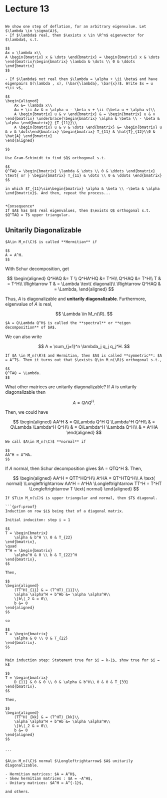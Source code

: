 # Lecture 13
```{prf:proof} **Real Schur Decomposition**

We show one step of deflation, for an arbitrary eigenvalue. Let $\lambda \in \sigma(A)$, 
- If $\lambda$ real, then $\exists x \in \R^n$ eigenvector for $\lambda$, s.t.

$$
Ax = \lambda x\\
A \begin{bmatrix} x & \dots \end{bmatrix} = \begin{bmatrix} x & \dots \end{bmatrix}\begin{bmatrix} \lambda & \dots \\ 0 & \ddots \end{bmatrix}
$$

- If $\lambda$ not real then $\lambda = \alpha + \ii \beta$ and have eigenpairs $(\lambda , x), (\bar{\lambda}, \bar{x})$. Write $x = u +\ii v$, 

$$
\begin{aligned}
    Ax &= \lambda x\\
    Au + \ii Av & = \alpha u - \beta v + \ii (\beta u + \alpha v)\\
    A \begin{bmatrix} u & v \end{bmatrix} & = \begin{bmatrix} u & v \end{bmatrix} \underbrace{\begin{bmatrix} \alpha & \beta \\ - \beta & \alpha \end{bmatrix}}_{T_{11}}\\
    A \begin{bmatrix} u & v & \dots \end{bmatrix} &= \begin{bmatrix} u & v & \dots\end{bmatrix} \begin{bmatrix} T_{11} & \hat{T}_{12}\\0 & \hat{A} \end{bmatrix}
\end{aligned}

$$

Use Gram-Schimidt to find $Q$ orthogonal s.t.

$$
Q^TAQ = \begin{bmatrix} \lambda & \dots \\ 0 & \ddots \end{bmatrix} \text{ or } \begin{bmatrix} T_{11} & \dots \\ 0 & \ddots \end{bmatrix} 
$$

in which $T_{11}\sim\begin{bmatrix} \alpha & \beta \\ -\beta & \alpha \end{bmatrix}$. And then, repeat the process...


*Consequence*
If $A$ has $n$ real eigenvalues, then $\exists Q$ orthogonal s.t. $Q^TAQ = T$ upper triangular.

```


## Unitarily Diagonalizable
```{prf:definition}
$A\in M_n(\C)$ is called **Hermitian** if 

$$
A = A^H.
$$
```


With Schur decomposition, get

$$
\begin{aligned}
    Q^HAQ &= T \\
    Q^HA^HQ &= T^H\\
    Q^HAQ &= T^H\\
    T & = T^H\\
    \Rightarrow T & = \Lambda \text{ diagonal}\\
    \Rightarrow Q^HAQ & = \Lambda,
\end{aligned}
$$

Thus, $A$ is diagonalizable and **unitarily diagonalizable**. Furthermore, eigenvalue of $A$ is real,

$$
\Lambda \in M_n(\R).
$$

```{admonition} Notation
$A = Q\Lambda Q^H$ is called the **spectral** or **eigen decomposition** of $A$.
```

We can also write 

$$
A = \sum_{j=1}^n \lambda_j q_j q_j^H.
$$

```{prf:proposition}
If $A \in M_n(\R)$ and Hermitian, then $A$ is called **symmetric**: $A = A^T$. Then it turns out that $\exists Q\in M_n(\R)$ orthogonal s.t.,

$$
Q^TAQ = \Lambda.
$$

```

What other matrices are unitarily diagonalizable?
If $A$ is unitarily diagonalizable then 

$$
A = Q\Lambda Q^H.
$$

Then, we could have

$$
\begin{aligned}
    AA^H & = Q\Lambda Q^H Q \Lambda^H Q^H\\
    & = Q\Lambda \Lambda^H Q^H\\
    & = Q\Lambda^H \Lambda Q^H\\
    & = A^HA
\end{aligned}
$$

```{prf:definition}
We call $A\in M_n(\C)$ **normal** if 

$$
AA^H = A^HA.
$$
```

If $A$ normal, then Schur decomposition gives $A = QTQ^H $. Then, 

$$
\begin{aligned}
    AA^H = QTT^HQ^H\\
    A^HA = QT^HTQ^H\\
    A \text{ normal} \Longleftrightarrow AA^H = A^HA \Longleftrightarrow TT^H = T^HT \Longleftrightarrow T \text{ normal}
\end{aligned}
$$

````{prf:lemma}
If $T\in M_n(\C)$ is upper triangular and normal, then $T$ diagonal.

```{prf:proof}
Induction on row $i$ being that of a diagonal matrix.

Initial induciton: step i = 1

$$
T = \begin{bmatrix}
    \alpha & b^H \\ 0 & T_{22}
\end{bmatrix},
\quad
T^H = \begin{bmatrix}
    \alpha^H & 0 \\ b & T_{22}^H
\end{bmatrix},
$$

Then,

$$
\begin{aligned}
    (TT^H)_{11} & = (T^HT)_{11}\\
    \alpha \alpha^H + b^Hb &= \alpha \alpha^H\\
    \|b\|_2 & = 0\\
    b &= 0
\end{aligned}
$$

so 

$$
T = \begin{bmatrix}
    \alpha & 0 \\ 0 & T_{22}
\end{bmatrix}.
$$


Main induction step: Statement true for $i = k-1$, show true for $i = k$

$$
T = \begin{bmatrix}
    D_{11} & 0 & 0 \\ 0 & \alpha & b^H\\ 0 & 0 & T_{33}
\end{bmatrix}.
$$

Then, 

$$
\begin{aligned}
    (TT^H)_{kk} & = (T^HT)_{kk}\\
    \alpha \alpha^H + b^Hb &= \alpha \alpha^H\\
    \|b\|_2 & = 0\\
    b &= 0
\end{aligned}
$$


```
````



```{prf:proposition}
$A\in M_n(\C)$ normal $\Longleftrightarrow$ $A$ unitarily diagonalizable.
```

```{prf:example}
- Hermitian matrices: $A = A^H$,
- Skew hermitian matrices : $A = -A^H$,
- Unitary matrices: $A^H = A^{-1}$,

and others.
```
